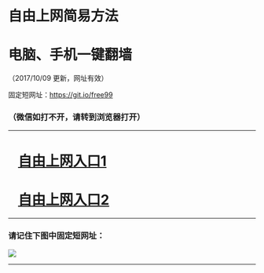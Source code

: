 ﻿# 自由上网简易方法

# 电脑、手机一键翻墙

（2017/10/09 更新，网址有效）

固定短网址：https://git.io/free99

### （微信如打不开，请转到浏览器打开）


***





# &nbsp;&nbsp; <a href="http://ft1159518418.fwq-tz-1001.info/fwqtz01.html?t=100900132086 " target="_blank">自由上网入口1</a>
# &nbsp;&nbsp; <a href="http://ft2048620999.fwq-tz-1002.info/fwqtz02.html?t=100900127779 " target="_blank">自由上网入口2</a>
***

### 请记住下图中固定短网址：

<img src="https://s3-us-west-2.amazonaws.com/fwq-1001/yjfq-20170905okok.png" /> 


***

